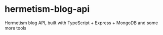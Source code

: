 # hermetism-blog-api
Hermetism blog API, built with TypeScript + Express + MongoDB and some more tools
